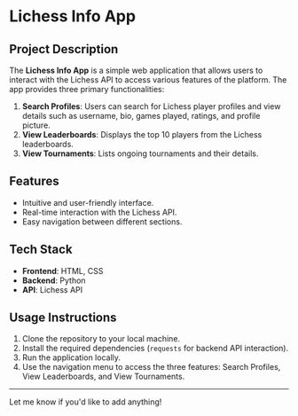 # Lichess Info App

## Project Description  
The **Lichess Info App** is a simple web application that allows users to interact with the Lichess API to access various features of the platform. The app provides three primary functionalities:  

1. **Search Profiles**: Users can search for Lichess player profiles and view details such as username, bio, games played, ratings, and profile picture.  
2. **View Leaderboards**: Displays the top 10 players from the Lichess leaderboards.  
3. **View Tournaments**: Lists ongoing tournaments and their details.

## Features  
- Intuitive and user-friendly interface.  
- Real-time interaction with the Lichess API.  
- Easy navigation between different sections.  

## Tech Stack  
- **Frontend**: HTML, CSS  
- **Backend**: Python  
- **API**: Lichess API  

## Usage Instructions  
1. Clone the repository to your local machine.  
2. Install the required dependencies (`requests` for backend API interaction).  
3. Run the application locally.  
4. Use the navigation menu to access the three features: Search Profiles, View Leaderboards, and View Tournaments.

---

Let me know if you'd like to add anything!